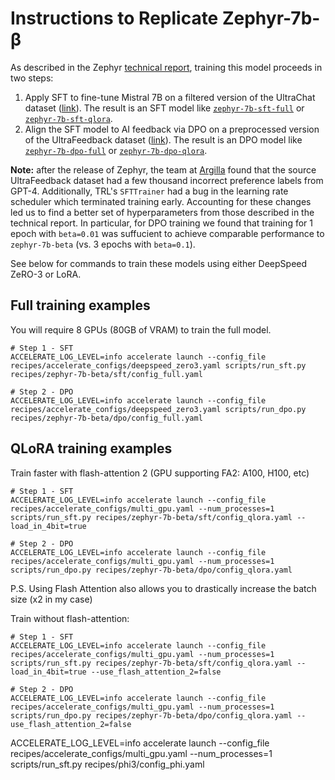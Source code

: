 
# Instructions to Replicate Zephyr-7b-β

As described in the Zephyr [technical report](https://huggingface.co/papers/2310.16944), training this model proceeds in two steps:

1. Apply SFT to fine-tune Mistral 7B on a filtered version of the UltraChat dataset ([link](https://huggingface.co/datasets/HuggingFaceH4/ultrachat_200k)). The result is an SFT model like [`zephyr-7b-sft-full`](https://huggingface.co/alignment-handbook/zephyr-7b-sft-full) or [`zephyr-7b-sft-qlora`](https://huggingface.co/alignment-handbook/zephyr-7b-sft-qlora).
2. Align the SFT model to AI feedback via DPO on a preprocessed version of the UltraFeedback dataset ([link](https://huggingface.co/datasets/HuggingFaceH4/ultrafeedback_binarized)). The result is an DPO model like [`zephyr-7b-dpo-full`](https://huggingface.co/alignment-handbook/zephyr-7b-dpo-full) or [`zephyr-7b-dpo-qlora`](https://huggingface.co/alignment-handbook/zephyr-7b-dpo-qlora).

**Note:** after the release of Zephyr, the team at [Argilla](https://argilla.io) found that the source UltraFeedback dataset had a few thousand incorrect preference labels from GPT-4. Additionally, TRL's `SFTTrainer` had a bug in the learning rate scheduler which terminated training early. Accounting for these changes led us to find a better set of hyperparameters from those described in the technical report. In particular, for DPO training we found that training for 1 epoch with `beta=0.01` was suffucient to achieve comparable performance to `zephyr-7b-beta` (vs. 3 epochs with `beta=0.1`).

See below for commands to train these models using either DeepSpeed ZeRO-3 or LoRA.

## Full training examples

You will require 8 GPUs (80GB of VRAM) to train the full model.
```shell
# Step 1 - SFT
ACCELERATE_LOG_LEVEL=info accelerate launch --config_file recipes/accelerate_configs/deepspeed_zero3.yaml scripts/run_sft.py recipes/zephyr-7b-beta/sft/config_full.yaml

# Step 2 - DPO
ACCELERATE_LOG_LEVEL=info accelerate launch --config_file recipes/accelerate_configs/deepspeed_zero3.yaml scripts/run_dpo.py recipes/zephyr-7b-beta/dpo/config_full.yaml
```

## QLoRA training examples

Train faster with flash-attention 2 (GPU supporting FA2: A100, H100, etc)
```````shell
# Step 1 - SFT
ACCELERATE_LOG_LEVEL=info accelerate launch --config_file recipes/accelerate_configs/multi_gpu.yaml --num_processes=1 scripts/run_sft.py recipes/zephyr-7b-beta/sft/config_qlora.yaml --load_in_4bit=true

# Step 2 - DPO
ACCELERATE_LOG_LEVEL=info accelerate launch --config_file recipes/accelerate_configs/multi_gpu.yaml --num_processes=1 scripts/run_dpo.py recipes/zephyr-7b-beta/dpo/config_qlora.yaml
```````

P.S. Using Flash Attention also allows you to drastically increase the batch size (x2 in my case)

Train without flash-attention:
```````shell
# Step 1 - SFT
ACCELERATE_LOG_LEVEL=info accelerate launch --config_file recipes/accelerate_configs/multi_gpu.yaml --num_processes=1 scripts/run_sft.py recipes/zephyr-7b-beta/sft/config_qlora.yaml --load_in_4bit=true --use_flash_attention_2=false

# Step 2 - DPO
ACCELERATE_LOG_LEVEL=info accelerate launch --config_file recipes/accelerate_configs/multi_gpu.yaml --num_processes=1 scripts/run_dpo.py recipes/zephyr-7b-beta/dpo/config_qlora.yaml --use_flash_attention_2=false
```````



ACCELERATE_LOG_LEVEL=info accelerate launch --config_file recipes/accelerate_configs/multi_gpu.yaml --num_processes=1 scripts/run_sft.py recipes/phi3/config_phi.yaml